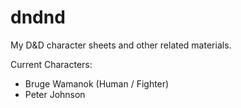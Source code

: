 # dndnd
My D&amp;D character sheets and other related materials.

Current Characters:
- Bruge Wamanok (Human / Fighter)
- Peter Johnson
